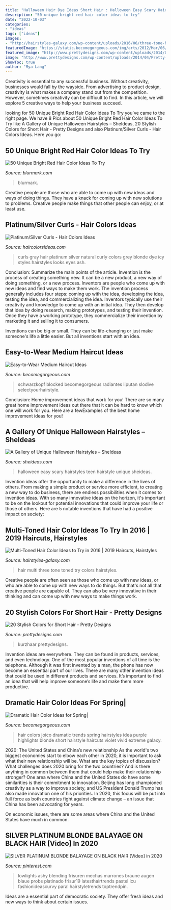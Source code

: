 ```yaml
---
title: "Halloween Hair Dye Ideas Short Hair : Halloween Easy Scary Hairstyles Teen Hairstyle Unique Sheideas"
description: "50 unique bright red hair color ideas to try"
date: "2022-10-03"
categories:
- "ideas"
tags: ["ideas"]
images:
- "http://hairstyles-galaxy.com/wp-content/uploads/2016/06/three-tone-hair-color-ideas-for-2016.jpg"
featuredImage: "https://static.becomegorgeous.com/img/arts/2012/Mar/06/6980/schwarzkopf_11.jpg"
featured_image: "http://www.prettydesigns.com/wp-content/uploads/2014/04/Pretty-Blue.jpg"
image: "http://www.prettydesigns.com/wp-content/uploads/2014/04/Pretty-Blue.jpg"
ShowToc: true
author: "Mya Lang"
---
```



Creativity is essential to any successful business. Without creativity, businesses would fall by the wayside. From advertising to product design, creativity is what makes a company stand out from the competition. However, sometimes creativity can be difficult to find. In this article, we will explore 5 creative ways to help your business succeed.

	

		
looking for 50 Unique Bright Red Hair Color Ideas To Try you've came to the right page. We have 8 Pics about 50 Unique Bright Red Hair Color Ideas To Try like A Gallery of Unique Halloween Hairstyles – SheIdeas, 20 Stylish Colors for Short Hair - Pretty Designs and also Platinum/Silver Curls - Hair Colors Ideas. Here you go:
		
    
## 50 Unique Bright Red Hair Color Ideas To Try

<img loading=lazy src="https://www.blurmark.com/wp-content/uploads/2017/04/Red-Unicorn-Hairs.jpg" onerror="this.onerror=null;this.src='https://tse3.mm.bing.net/th?id=OIP.4wKp0SxVxmu_XmrZHyhf3QHaHa&amp;pid=15.1';" alt="50 Unique Bright Red Hair Color Ideas To Try">

_Source: blurmark.com_

>blurmark. 

	

Creative people are those who are able to come up with new ideas and ways of doing things. They have a knack for coming up with new solutions to problems. Creative people make things that other people can enjoy, or at least use.

    
## Platinum/Silver Curls - Hair Colors Ideas

<img loading=lazy src="http://www.haircolorsideas.com/wp-content/uploads/2015/03/natural-curls-dyed-gray.jpg" onerror="this.onerror=null;this.src='https://tse1.mm.bing.net/th?id=OIP.HvIM76HLz84Mj00Au0A1uwHaHa&amp;pid=15.1';" alt="Platinum/Silver Curls - Hair Colors Ideas">

_Source: haircolorsideas.com_

>curls gray hair platinum silver natural curly colors grey blonde dye icy styles hairstyles looks eyes ash. 

	

Conclusion: Summarize the main points of the article.
Invention is the process of creating something new. It can be a new product, a new way of doing something, or a new process. Inventors are people who come up with new ideas and find ways to make them work.
The invention process generally includes four steps: coming up with the idea, developing the idea, testing the idea, and commercializing the idea. Inventors typically use their creativity and knowledge to come up with an initial idea. They then develop that idea by doing research, making prototypes, and testing their invention. Once they have a working prototype, they commercialize their invention by marketing it and selling it to consumers.

Inventions can be big or small. They can be life-changing or just make someone's life a little easier. But all inventions start with an idea.

    
## Easy-to-Wear Medium Haircut Ideas

<img loading=lazy src="https://static.becomegorgeous.com/img/arts/2012/Mar/06/6980/schwarzkopf_11.jpg" onerror="this.onerror=null;this.src='https://tse2.mm.bing.net/th?id=OIP.8cMNDNRFO0_-C2ASwrmeNgHaJ4&amp;pid=15.1';" alt="Easy-to-Wear Medium Haircut Ideas">

_Source: becomegorgeous.com_

>schwarzkopf blocked becomegorgeous radiantes liputan slodive selectyourhairstyle. 

	

Conclusion: Home improvement ideas that work for you!
There are so many great home improvement ideas out there that it can be hard to know which one will work for you. Here are a fewExamples of the best home improvement ideas for you!

    
## A Gallery Of Unique Halloween Hairstyles – SheIdeas

<img loading=lazy src="https://www.sheideas.com/wp-content/uploads/2016/10/Easy-Scary-Halloween-Hairstyle-Ideas-for-Teen-Girls.jpg" onerror="this.onerror=null;this.src='https://tse3.mm.bing.net/th?id=OIP.C7w13hSQZnrh088mm-OIEgHaLF&amp;pid=15.1';" alt="A Gallery of Unique Halloween Hairstyles – SheIdeas">

_Source: sheideas.com_

>halloween easy scary hairstyles teen hairstyle unique sheideas. 

	

Invention ideas offer the opportunity to make a difference in the lives of others. From making a simple product or service more efficient, to creating a new way to do business, there are endless possibilities when it comes to invention ideas. With so many innovative ideas on the horizon, it's important to be on the lookout for potential innovations that could improve your life or those of others. Here are 5 notable inventions that have had a positive impact on society: 
    
## Multi-Toned Hair Color Ideas To Try In 2016 | 2019 Haircuts, Hairstyles

<img loading=lazy src="http://hairstyles-galaxy.com/wp-content/uploads/2016/06/three-tone-hair-color-ideas-for-2016.jpg" onerror="this.onerror=null;this.src='https://tse2.mm.bing.net/th?id=OIP.VSKui55aXD2Pn5SuTahkiAHaLh&amp;pid=15.1';" alt="Multi-Toned Hair Color Ideas to Try in 2016 | 2019 Haircuts, Hairstyles">

_Source: hairstyles-galaxy.com_

>hair multi three tone toned try colors hairstyles. 

	

Creative people are often seen as those who come up with new ideas, or who are able to come up with new ways to do things. But that's not all that creative people are capable of. They can also be very innovative in their thinking and can come up with new ways to make things work.

    
## 20 Stylish Colors For Short Hair - Pretty Designs

<img loading=lazy src="http://www.prettydesigns.com/wp-content/uploads/2014/04/Pretty-Blue.jpg" onerror="this.onerror=null;this.src='https://tse1.mm.bing.net/th?id=OIP.ZsrTVUgQaYFIsqI3qeZa9gHaLH&amp;pid=15.1';" alt="20 Stylish Colors for Short Hair - Pretty Designs">

_Source: prettydesigns.com_

>kurzhaar prettydesigns. 

	

Invention ideas are everywhere. They can be found in products, services, and even technology. One of the most popular inventions of all time is the telephone. Although it was first invented by a man, the phone has now become an essential part of our lives. There are many other invention ideas that could be used in different products and services. It’s important to find an idea that will help improve someone’s life and make them more productive.

    
## Dramatic Hair Color Ideas For Spring|

<img loading=lazy src="http://static.becomegorgeous.com/img/arts/2012/Apr/18/7474/joico_hair_color_idea.jpg" onerror="this.onerror=null;this.src='https://tse3.mm.bing.net/th?id=OIP.gtHL2hkEFb8B5aDSKvgyxQAAAA&amp;pid=15.1';" alt="Dramatic Hair Color Ideas for Spring|">

_Source: becomegorgeous.com_

>hair colors joico dramatic trends spring hairstyles idea purple highlights blonde short hairstyle haircuts violet vivid extreme galaxy. 

	

2020: The United States and China’s new relationship
As the world's two biggest economies start to elbow each other in 2020, it is important to ask what their new relationship will be. What are the key topics of discussion? What challenges does 2020 bring for the two countries? And is there anything in common between them that could help make their relationship stronger?
One area where China and the United States do have some similarities is their commitment to innovation. Beijing has long championed creativity as a way to improve society, and US President Donald Trump has also made innovation one of his priorities. In 2020, this focus will be put into full force as both countries fight against climate change – an issue that China has been advocating for years.

On economic issues, there are some areas where China and the United States have much in common.

    
## SILVER PLATINUM BLONDE BALAYAGE ON BLACK HAIR [Video] In 2020

<img loading=lazy src="https://i.pinimg.com/736x/41/43/e4/4143e4cd51fb56e704a13660bce1213b.jpg" onerror="this.onerror=null;this.src='https://tse3.mm.bing.net/th?id=OIP.Q_wdfAOhIWTZ8Io__zrDIgHaNK&amp;pid=15.1';" alt="SILVER PLATINUM BLONDE BALAYAGE ON BLACK HAIR [Video] in 2020">

_Source: pinterest.com_

>lowlights ashy blending frisuren mechas marrones braune augen blaue probs platinado frisur19 latesthairtrends pastel icu fashionideascurvy paral hairstyletrends toptrendpin. 

	

Ideas are a essential part of democratic society. They offer fresh ideas and new ways to think about certain issues. 

